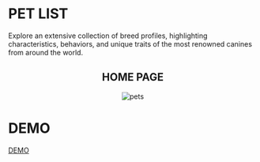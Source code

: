 # PET LIST
Explore an extensive collection of breed profiles, highlighting characteristics, behaviors, and unique traits of the most renowned canines from around the world.
<br>
<h2 align="center">HOME PAGE</h2>
<p align="center"><img src="https://i.ibb.co/ZY7XFZJ/pets.png" alt="pets" /></p>

# DEMO
<p><a href="https://my-pet-list-git-main-wellesleymussolini.vercel.app/">DEMO</a></p>